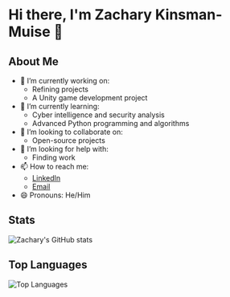 # Hi there, I'm Zachary Kinsman-Muise 👋

## About Me
- 🔭 I’m currently working on:
  - Refining projects
  - A Unity game development project
- 🌱 I’m currently learning:
  - Cyber intelligence and security analysis
  - Advanced Python programming and algorithms
- 👯 I’m looking to collaborate on:
  - Open-source projects
- 🤔 I’m looking for help with:
  - Finding work
- 📫 How to reach me:
  - [LinkedIn](https://www.linkedin.com/in/zack-kinsman-4415aa295/)
  - [Email](mailto:zackkinsman@gmail.com)
- 😄 Pronouns: He/Him

## Stats
![Zachary's GitHub stats](https://github-readme-stats.vercel.app/api?username=shortword1&show_icons=true&theme=radical)

## Top Languages
![Top Languages](https://github-readme-stats.vercel.app/api/top-langs/?username=shortword1&layout=compact&theme=radical)
